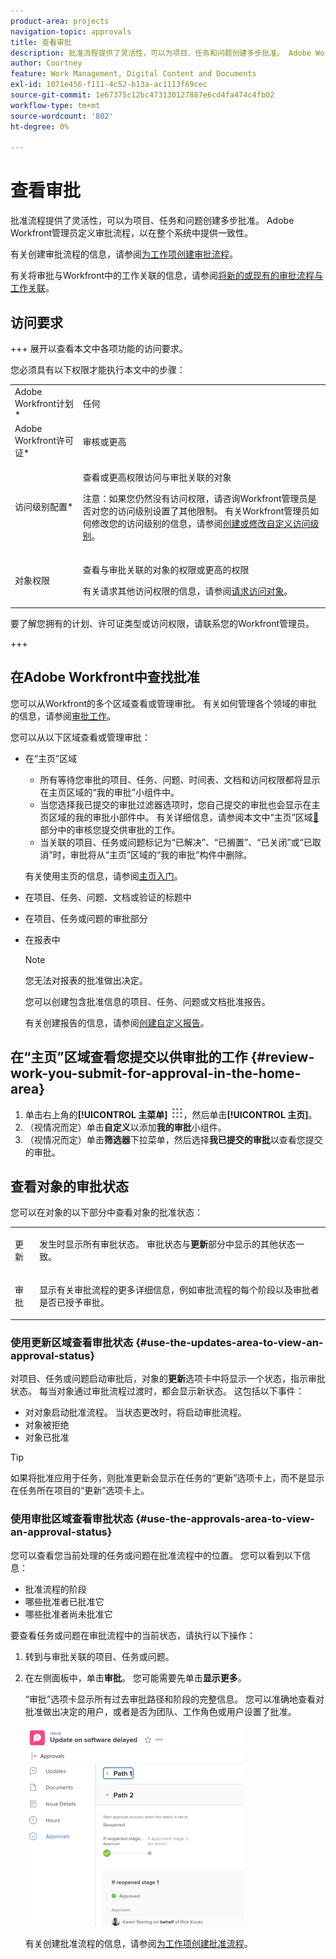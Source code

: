 ```yaml
---
product-area: projects
navigation-topic: approvals
title: 查看审批
description: 批准流程提供了灵活性，可以为项目、任务和问题创建多步批准。 Adobe Workfront管理员定义审批流程，以在整个系统中提供一致性。
author: Courtney
feature: Work Management, Digital Content and Documents
exl-id: 1071e456-f111-4c52-b13a-ac1113f69cec
source-git-commit: 1e67375c12bc473130127887e6cd4fa474c4fb02
workflow-type: tm+mt
source-wordcount: '802'
ht-degree: 0%

---
```


# 查看审批

批准流程提供了灵活性，可以为项目、任务和问题创建多步批准。 Adobe Workfront管理员定义审批流程，以在整个系统中提供一致性。

有关创建审批流程的信息，请参阅[为工作项创建审批流程](../../administration-and-setup/customize-workfront/configure-approval-milestone-processes/create-approval-processes.md)。

有关将审批与Workfront中的工作关联的信息，请参阅[将新的或现有的审批流程与工作关联](../../review-and-approve-work/manage-approvals/associate-approval-with-work.md)。

## 访问要求

+++ 展开以查看本文中各项功能的访问要求。

您必须具有以下权限才能执行本文中的步骤：

<table style="table-layout:auto"> 
 <col> 
 <col> 
 <tbody> 
  <tr> 
   <td role="rowheader">Adobe Workfront计划*</td> 
   <td> <p>任何</p> </td> 
  </tr> 
  <tr> 
   <td role="rowheader">Adobe Workfront许可证*</td> 
   <td> <p>审核或更高</p> </td> 
  </tr> 
  <tr> 
   <td role="rowheader">访问级别配置*</td> 
   <td> <p>查看或更高权限访问与审批关联的对象</p> <p>注意：如果您仍然没有访问权限，请咨询Workfront管理员是否对您的访问级别设置了其他限制。 有关Workfront管理员如何修改您的访问级别的信息，请参阅<a href="../../administration-and-setup/add-users/configure-and-grant-access/create-modify-access-levels.md" class="MCXref xref">创建或修改自定义访问级别</a>。</p> </td> 
  </tr> 
  <tr> 
   <td role="rowheader">对象权限</td> 
   <td> <p>查看与审批关联的对象的权限或更高的权限</p> <p>有关请求其他访问权限的信息，请参阅<a href="../../workfront-basics/grant-and-request-access-to-objects/request-access.md" class="MCXref xref">请求访问对象</a>。</p> </td> 
  </tr> 
 </tbody> 
</table>

要了解您拥有的计划、许可证类型或访问权限，请联系您的Workfront管理员。

+++

## 在Adobe Workfront中查找批准

您可以从Workfront的多个区域查看或管理审批。 有关如何管理各个领域的审批的信息，请参阅[审批工作](../../review-and-approve-work/manage-approvals/approving-work.md)。

您可以从以下区域查看或管理审批：

* 在“主页”区域

   * 所有等待您审批的项目、任务、问题、时间表、文档和访问权限都将显示在主页区域的“我的审批”小组件中。
   * 当您选择我已提交的审批过滤器选项时，您自己提交的审批也会显示在主页区域的我的审批小部件中。 有关详细信息，请参阅本文中“主页”区域[&#128279;](#review-work-you-submit-for-approval-in-the-home-area)部分中的审核您提交供审批的工作。
   * 当关联的项目、任务或问题标记为“已解决”、“已搁置”、“已关闭”或“已取消”时，审批将从“主页”区域的“我的审批”构件中删除。

  有关使用主页的信息，请参阅[主页入门](../../workfront-basics/using-home/using-the-home-area/get-started-with-home.md)。

* 在项目、任务、问题、文档或验证的标题中
* 在项目、任务或问题的审批部分
* 在报表中

  >[!NOTE]
  >
  >您无法对报表的批准做出决定。

  您可以创建包含批准信息的项目、任务、问题或文档批准报告。

  有关创建报告的信息，请参阅[创建自定义报告](../../reports-and-dashboards/reports/creating-and-managing-reports/create-custom-report.md)。

## 在“主页”区域查看您提交以供审批的工作 {#review-work-you-submit-for-approval-in-the-home-area}

1. 单击右上角的&#x200B;**[!UICONTROL 主菜单]** ![主菜单图标](assets/main-menu-icon.png)，然后单击&#x200B;**[!UICONTROL 主页]**。
1. （视情况而定）单击&#x200B;**自定义**&#x200B;以添加&#x200B;**我的审批**&#x200B;小组件。
1. （视情况而定）单击&#x200B;**筛选器**&#x200B;下拉菜单，然后选择&#x200B;**我已提交的审批**&#x200B;以查看您提交的审批。


## 查看对象的审批状态

您可以在对象的以下部分中查看对象的批准状态：

<table style="table-layout:auto"> 
 <col> 
 <col> 
 <tbody> 
  <tr> 
   <td role="rowheader">更新 </td> 
   <td> <p>发生时显示所有审批状态。 审批状态与<strong>更新</strong>部分中显示的其他状态一致。</p> </td> 
  </tr> 
  <tr> 
   <td role="rowheader">审批</td> 
   <td> <p>显示有关审批流程的更多详细信息，例如审批流程的每个阶段以及审批者是否已授予审批。</p> </td> 
  </tr> 
 </tbody> 
</table>

### 使用更新区域查看审批状态 {#use-the-updates-area-to-view-an-approval-status}

对项目、任务或问题启动审批后，对象的&#x200B;**更新**&#x200B;选项卡中将显示一个状态，指示审批状态。 每当对象通过审批流程过渡时，都会显示新状态。 这包括以下事件：

* 对对象启动批准流程。 当状态更改时，将启动审批流程。
* 对象被拒绝
* 对象已批准

>[!TIP]
>
>如果将批准应用于任务，则批准更新会显示在任务的“更新”选项卡上，而不是显示在任务所在项目的“更新”选项卡上。

### 使用审批区域查看审批状态 {#use-the-approvals-area-to-view-an-approval-status}

您可以查看您当前处理的任务或问题在批准流程中的位置。 您可以看到以下信息：

* 批准流程的阶段
* 哪些批准者已批准它
* 哪些批准者尚未批准它

要查看任务或问题在审批流程中的当前状态，请执行以下操作：

1. 转到与审批关联的项目、任务或问题。
1. 在左侧面板中，单击&#x200B;**审批**。 您可能需要先单击&#x200B;**显示更多**。

   “审批”选项卡显示所有过去审批路径和阶段的完整信息。 您可以准确地查看对批准做出决定的用户，或者是否为团队、工作角色或用户设置了批准。

   ![审批选项卡已展开](assets/approvals-tab-expanded-on-issue-nwe-350x320.png)

   有关创建批准流程的信息，请参阅[为工作项创建批准流程](../../administration-and-setup/customize-workfront/configure-approval-milestone-processes/create-approval-processes.md)。

